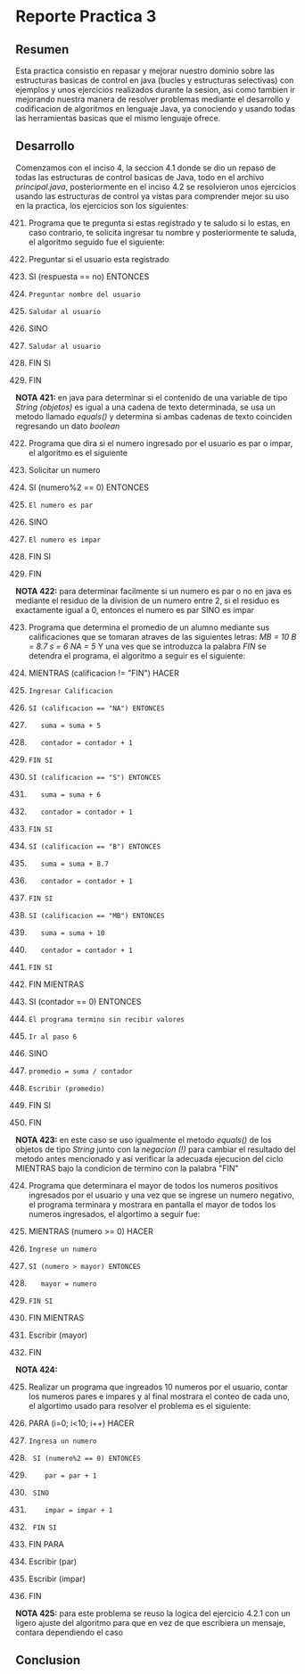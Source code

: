 #                    Reporte Practica 3

##                      Resumen 

Esta practica consistio en repasar y mejorar nuestro dominio sobre las estructuras basicas de control en java (bucles y estructuras selectivas) con ejemplos y unos ejercicios realizados durante la sesion, asi como tambien ir mejorando nuestra manera de resolver problemas mediante el desarrollo y codificacion de algoritmos en lenguaje Java, ya conociendo y usando todas las herramientas basicas que el mismo lenguaje ofrece.

##                      Desarrollo

Comenzamos con el inciso 4, la seccion 4.1 donde se dio un repaso de todas las estructuras de control basicas de Java, todo en el archivo _principal.java_, posteriormente en el inciso 4.2 se resolvieron unos ejercicios usando las estructuras de control ya vistas para comprender mejor su uso en la practica, los ejercicios son los siguientes:

421. Programa que te pregunta si estas registrado y te saludo si lo estas, en caso contrario, te solicita ingresar tu nombre y posteriormente te saluda, el algoritmo seguido fue el siguiente:

1. Preguntar si el usuario esta registrado
2. SI (respuesta == no) ENTONCES
21.     Preguntar nombre del usuario
22.     Saludar al usuario
3. SINO
31.     Saludar al usuario
4. FIN SI
5. FIN 

**NOTA 421:** en java para determinar si el contenido de una variable de tipo _String (objetos)_ es igual a una cadena de texto determinada, se usa un metodo llamado _equals()_ y determina si ambas cadenas de texto coinciden regresando un dato _boolean_

422. Programa que dira si el numero ingresado por el usuario es par o impar, el algoritmo es el siguiente

1. Solicitar un numero
2. SI (numero%2 == 0) ENTONCES
21.     El numero es par
3. SINO 
31.     El numero es impar
4. FIN SI
5. FIN

**NOTA 422:** para determinar facilmente si un numero es par o no en java es mediante el residuo de la division de un numero entre 2, si el residuo es exactamente igual a 0, entonces el numero es par SINO es impar

423. Programa que determina el promedio de un alumno mediante sus calificaciones que se tomaran atraves de las siguientes letras:
_MB =  10_
_B = 8.7_
_s = 6_
_NA = 5_
Y una ves que se introduzca la palabra _FIN_ se detendra el programa, el algoritmo a seguir es el siguiente:

1. MIENTRAS (calificacion != "FIN") HACER
11.     Ingresar Calificacion
12.     SI (calificacion == "NA") ENTONCES
121.        suma = suma + 5
122.        contador = contador + 1
13.     FIN SI
14.     SI (calificacion == "S") ENTONCES
141.        suma = suma + 6
142.        contador = contador + 1
15.     FIN SI
16.     SI (calificacion == "B") ENTONCES
161.        suma = suma + 8.7
162.        contador = contador + 1
17.     FIN SI
18.     SI (calificacion == "MB") ENTONCES
181.        suma = suma + 10
182.        contador = contador + 1
19.     FIN SI
2. FIN MIENTRAS
3. SI (contador == 0) ENTONCES
31.     El programa termino sin recibir valores
32.     Ir al paso 6
4. SINO
41.     promedio = suma / contador
42.     Escribir (promedio)
5. FIN SI
6. FIN

**NOTA 423:** en este caso se uso igualmente el metodo _equals()_ de los objetos de tipo _String_ junto con la _negacion (!)_ para cambiar el resultado del metodo antes mencionado y asi verificar la adecuada ejecucion del ciclo MIENTRAS bajo la condicion de termino con la palabra "FIN"

424. Programa que determinara el mayor de todos los numeros positivos ingresados por el usuario y una vez que se ingrese un numero negativo, el programa terminara y mostrara en pantalla el mayor de todos los numeros ingresados, el algortimo a seguir fue:

1. MIENTRAS (numero >= 0) HACER
11.     Ingrese un numero
12.     SI (numero > mayor) ENTONCES
121.        mayor = numero
13.     FIN SI
2. FIN MIENTRAS
3. Escribir (mayor)
4. FIN

**NOTA 424:**

425. Realizar un programa que ingreados 10 numeros por el usuario, contar los numeros pares e impares y al final mostrara el conteo de cada uno, el algortimo usado para resolver el problema es el siguiente:

1. PARA (i=0; i<10; i++) HACER
11.     Ingresa un numero
12.      SI (numero%2 == 0) ENTONCES
121.         par = par + 1
13.      SINO 
131.         impar = impar + 1
14.      FIN SI
2. FIN PARA
3. Escribir (par)
4. Escribir (impar)
5. FIN

**NOTA 425:** para este problema se reuso la logica del ejercicio 4.2.1 con un ligero ajuste del algoritmo para que en vez de que escribiera un mensaje, contara dependiendo el caso

##                        Conclusion

